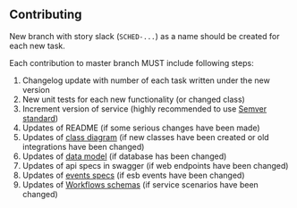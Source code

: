 ## Contributing

New branch with story slack (`SCHED-...`) as a name should be created for each new task.

Each contribution to master branch MUST include following steps:

1. Changelog update with number of each task written under the new version
2. New unit tests for each new functionality (or changed class)
3. Increment version of service (highly recommended to use [Semver standard](https://semver.org/))
4. Updates of README (if some serious changes have been made)
5. Updates of [class diagram](docs/diagram) (if new classes have been created or old integrations have been changed)
6. Updates of [data model](docs/db) (if database has been changed)
7. Updates of api specs in swagger (if web endpoints have been changed)
8. Updates of [events specs](docs/api/esb) (if esb events have been changed)
9. Updates of [Workflows schemas](docs/diagram) (if service scenarios have been changed)
